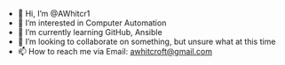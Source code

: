 - 👋 Hi, I’m @AWhitcr1
- 👀 I’m interested in Computer Automation
- 🌱 I’m currently learning GitHub, Ansible
- 💞️ I’m looking to collaborate on something, but unsure what at this time
- 📫 How to reach me via Email: awhitcroft@gmail.com

<!---
AWhitcr1/AWhitcr1 is a ✨ special ✨ repository because its `README.md` (this file) appears on your GitHub profile.
You can click the Preview link to take a look at your changes.
--->
